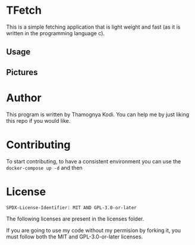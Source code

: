 # TFetch

This is a simple fetching application that is light weight and fast (as it is written in the programming language c).

## Usage

## Pictures

# Author

This program is written by Thamognya Kodi. You can help me by just liking this repo if you would like.

# Contributing

To start contributing, to have a consistent environment you can use the `docker-compose up -d` and then 

# License

`SPDX-License-Identifier: MIT AND GPL-3.0-or-later`

The following licenses are present in the licenses folder.

If you are going to use my code without my permision by forking it, you must follow both the MIT and GPL-3.0-or-later licenses.
